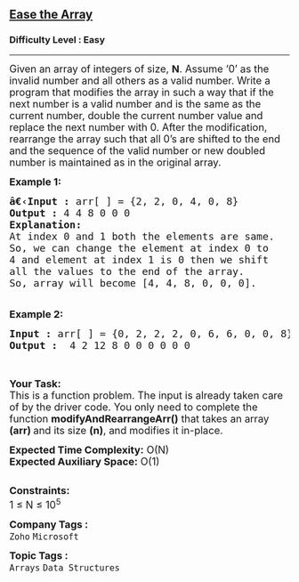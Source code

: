 <h2><a href="https://www.geeksforgeeks.org/problems/ease-the-array0633/1?page=1&difficulty=Easy,Medium&sortBy=difficulty">Ease the Array</a></h2><h3>Difficulty Level : Easy</h3><hr><div class="problems_problem_content__Xm_eO"><p><span style="font-size:18px">Given an array of integers of size, <strong>N</strong>. Assume ‘0’ as the invalid number and all others as a valid number. Write a program that modifies the array in such a way that if the next number is a valid number and is the same as the current number, double the current number value and replace the next number with 0. After the modification, rearrange the array such that all 0’s are shifted to the end and the sequence of the valid number or new doubled number is maintained as in the original array.</span></p>

<p><span style="font-size:18px"><strong>Example 1:</strong></span></p>

<pre><span style="font-size:18px"><strong>â€‹Input :</strong> arr[ ] = {2, 2, 0, 4, 0, 8}
<strong>Output :</strong> 4 4 8 0 0 0
<strong>Explanation:
</strong>At index 0 and 1 both the elements are same.
So, we can change the element at index 0 to 
4 and element at index 1 is 0 then we shift 
all the values to the end of the array. 
So, array will become [4, 4, 8, 0, 0, 0].

</span></pre>

<p><span style="font-size:18px"><strong>Example 2:</strong></span></p>

<pre><span style="font-size:18px"><strong>Input :</strong> arr[ ] = {0, 2, 2, 2, 0, 6, 6, 0, 0, 8}<strong>
Output :</strong>  4 2 12 8 0 0 0 0 0 0</span></pre>

<p><br>
<br>
<span style="font-size:18px"><strong>Your Task:</strong><br>
This is a function problem. The input is already taken care of by the driver code. You only need to complete the function <strong>modifyAndRearrangeArr()</strong> that takes an array <strong>(arr) </strong>and its size&nbsp;<strong>(n)</strong>, and modifies it in-place.</span></p>

<p><span style="font-size:18px"><strong>Expected Time Complexity:</strong>&nbsp;O(N)<br>
<strong>Expected Auxiliary Space:</strong>&nbsp;O(1)</span></p>

<p><br>
<span style="font-size:18px"><strong>Constraints:</strong><br>
1 ≤ N ≤ 10<sup>5</sup></span></p>
</div><p><span style=font-size:18px><strong>Company Tags : </strong><br><code>Zoho</code>&nbsp;<code>Microsoft</code>&nbsp;<br><p><span style=font-size:18px><strong>Topic Tags : </strong><br><code>Arrays</code>&nbsp;<code>Data Structures</code>&nbsp;